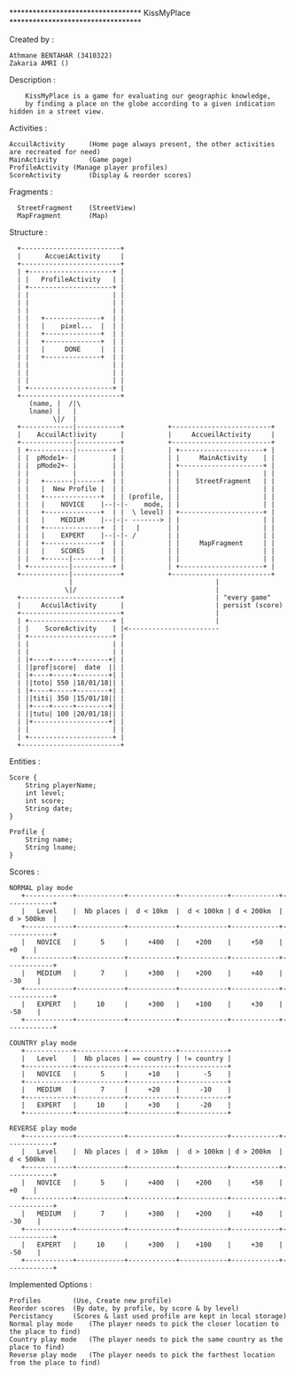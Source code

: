 ********************************** KissMyPlace **********************************

Created by :
	
	Athmane BENTAHAR (3410322)
	Zakaria	AMRI ()

Description :

	    KissMyPlace is a game for evaluating our geographic knowledge,
        by finding a place on the globe according to a given indication hidden in a street view.

Activities :

	AccuilActivity		(Home page always present, the other activities are recreated for need)
	MainActivity		(Game page)
	ProfileActivity	(Manage player profiles)
	ScoreActivity		(Display & reorder scores)

Fragments :
	  
	  StreetFragment 	(StreetView)
	  MapFragment		(Map)

Structure :

	  +-------------------------+
	  |      AccueiActivity     |
	  +-------------------------+
	  | +---------------------+ |
	  | |   ProfileActivity   | |
	  | +---------------------+ |
	  | |                     | |
	  | |                     | |
	  | |                     | |
	  | |   +--------------+  | |
	  | |   |    pixel...  |  | |
	  | |   +--------------+  | |
	  | |   +--------------+  | |
	  | |   |     DONE     |  | |
	  | |   +--------------+  | |
	  | |                     | |
	  | |                     | |
	  | |                     | |
	  | +---------------------+ |
	  +-------------------------+
         (name, |  /|\
         lname) |   |
               \|/  |
      +-------------|-----------+           +-------------------------+
      |    AccuilAct)ivity      |           |     AccueilActivity     |
      +-------------|-----------+           +-------------------------+
      | +-----------|---------+ |           | +---------------------+ |
      | |  pMode1+- |         | |           | |     MainActivity    | |
      | |  pMode2+- |         | |           | +---------------------+ |
      | |           |         | |           | |                     | |
      | |   +-------|------+  | |           | |    StreetFragment   | |
      | |   |  New Profile |  | |           | |                     | |
      | |   +--------------+  | | (profile, | |                     | |
      | |   |    NOVICE    |--|-|-    mode, | |                     | |
      | |   +--------------+  | |  \ level) | +---------------------+ |
      | |   |    MEDIUM    |--|-|- -------> | |                     | |
      | |   +--------------+  | |   |       | |                     | |
      | |   |    EXPERT    |--|-|- /        | |                     | |
      | |   +--------------+  | |           | |     MapFragment     | |
      | |   |    SCORES    |  | |           | |                     | |
      | |   +------|-------+  | |           | |                     | |
      | +----------|----------+ |           | +---------------------+ |
      +------------|------------+           +-------------------------+
                   |                                    |
                  \|/                                   |
      +-------------------------+                       | "every game"
      |     AccuilActivity      |                       | persist (score)
      +-------------------------+                       |
      | +---------------------+ |                       |
      | |    ScoreActivity    | |<-----------------------
      | +---------------------+ |
      | |                     | |
      | |                     | |
      | |+----+-----+--------+| |
      | ||prof|score|  date  || |
      | |+----+-----+--------+| |
      | ||toto| 550 |18/01/18|| |
      | |+----+-----+--------+| |
      | ||titi| 350 |15/01/18|| |
      | |+----+-----+--------+| |
      | ||tutu| 100 |20/01/18|| |
      | |+-------------------+| |
      | |                     | |
      | +---------------------+ |
      +-------------------------+


Entities :

    Score {
        String playerName;
        int level;
        int score;
        String date;
    }

    Profile {
        String name;
        String lname;
    }

Scores :

	NORMAL play mode
       +------------+------------+------------+------------+------------+------------+
       |   Level    |  Nb places |  d < 10km  |  d < 100km | d < 200km  | d > 500km  |
       +------------+------------+------------+------------+------------+------------+
       |   NOVICE   |      5     |     +400   |    +200    |     +50    |      +0    |
       +------------+------------+------------+------------+------------+------------+
       |   MEDIUM   |      7     |     +300   |    +200    |     +40    |     -30    |
       +------------+------------+------------+------------+------------+------------+
       |   EXPERT   |     10     |     +300   |    +100    |     +30    |     -50    |
       +------------+------------+------------+------------+------------+------------+

	COUNTRY play mode
       +------------+------------+------------+------------+
       |   Level    |  Nb places | == country | != country |
       +------------+------------+------------+------------+
       |   NOVICE   |      5     |     +10    |      -5    |
       +------------+------------+------------+------------+
       |   MEDIUM   |      7     |     +20    |     -10    |
       +------------+------------+------------+------------+
       |   EXPERT   |     10     |     +30    |     -20    |
       +------------+------------+------------+------------+

	REVERSE play mode
       +------------+------------+------------+------------+------------+------------+
       |   Level    |  Nb places |  d > 10km  |  d > 100km | d > 200km  | d < 500km  |
       +------------+------------+------------+------------+------------+------------+
       |   NOVICE   |      5     |     +400   |    +200    |     +50    |      +0    |
       +------------+------------+------------+------------+------------+------------+
       |   MEDIUM   |      7     |     +300   |    +200    |     +40    |     -30    |
       +------------+------------+------------+------------+------------+------------+
       |   EXPERT   |     10     |     +300   |    +100    |     +30    |     -50    |
       +------------+------------+------------+------------+------------+------------+
       
Implemented Options :

    Profiles        (Use, Create new profile)
    Reorder scores  (By date, by profile, by score & by level)
    Percistancy     (Scores & last used profile are kept in local storage)
    Normal play mode    (The player needs to pick the closer location to the place to find)
    Country play mode   (The player needs to pick the same country as the place to find)
    Reverse play mode   (The player needs to pick the farthest location from the place to find)
